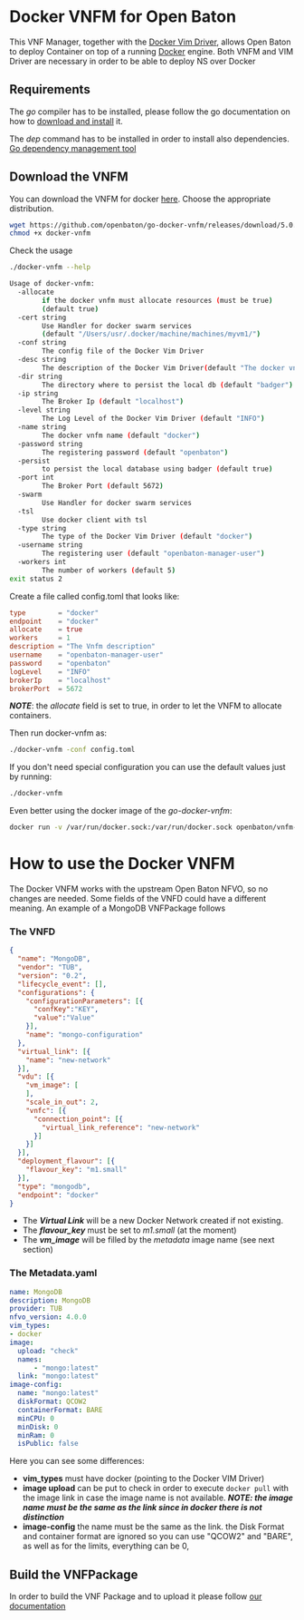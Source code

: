 # Docker VNFM for Open Baton

This VNF Manager, together with the [Docker Vim Driver](https://github.com/openbaton/go-docker-driver), allows Open Baton to deploy Container on top of a running [Docker](https://www.docker.com/) engine.
Both VNFM and VIM Driver are necessary in order to be able to deploy NS over Docker

## Requirements

The _go_ compiler has to be installed, please follow the go documentation on how to [download and install](https://golang.org/dl/) it.

The _dep_ command has to be installed in order to install also dependencies. [Go dependency management tool](https://github.com/golang/dep)


## Download the VNFM

You can download the VNFM for docker [here](https://github.com/openbaton/go-docker-vnfm/releases/tag/5.0.0). Choose the appropriate distribution.

```bash
wget https://github.com/openbaton/go-docker-vnfm/releases/download/5.0.0/go-docker-vnfm-darwin-amd64 -O docker-vnfm
chmod +x docker-vnfm
```

Check the usage

```bash
./docker-vnfm --help

Usage of docker-vnfm:
  -allocate
    	if the docker vnfm must allocate resources (must be true)
        (default true)
  -cert string
    	Use Handler for docker swarm services
        (default "/Users/usr/.docker/machine/machines/myvm1/")
  -conf string
    	The config file of the Docker Vim Driver
  -desc string
    	The description of the Docker Vim Driver(default "The docker vnfm")
  -dir string
    	The directory where to persist the local db (default "badger")
  -ip string
    	The Broker Ip (default "localhost")
  -level string
    	The Log Level of the Docker Vim Driver (default "INFO")
  -name string
    	The docker vnfm name (default "docker")
  -password string
    	The registering password (default "openbaton")
  -persist
    	to persist the local database using badger (default true)
  -port int
    	The Broker Port (default 5672)
  -swarm
    	Use Handler for docker swarm services
  -tsl
    	Use docker client with tsl
  -type string
    	The type of the Docker Vim Driver (default "docker")
  -username string
    	The registering user (default "openbaton-manager-user")
  -workers int
    	The number of workers (default 5)
exit status 2
```

Create a file called config.toml that looks like:

```toml
type        = "docker"
endpoint    = "docker"
allocate    = true
workers     = 1
description = "The Vnfm description"
username    = "openbaton-manager-user"
password    = "openbaton"
logLevel    = "INFO"
brokerIp    = "localhost"
brokerPort  = 5672
```
_**NOTE**_: the _allocate_ field is set to true, in order to let the VNFM to allocate containers.

Then run docker-vnfm as:

```bash
./docker-vnfm -conf config.toml
```

If you don't need special configuration you can use the default values just by running:

```bash
./docker-vnfm
```

Even better using the docker image of the _go-docker-vnfm_:

```bash
docker run -v /var/run/docker.sock:/var/run/docker.sock openbaton/vnfm-docker-go vnfm-docker-go
```

# How to use the Docker VNFM

The Docker VNFM works with the upstream Open Baton NFVO, so no changes are needed. Some fields of the VNFD could have a different meaning. An example of a MongoDB VNFPackage follows

### The VNFD

```json
{
  "name": "MongoDB",
  "vendor": "TUB",
  "version": "0.2",
  "lifecycle_event": [],
  "configurations": {
    "configurationParameters": [{
      "confKey":"KEY",
      "value":"Value"
    }],
    "name": "mongo-configuration"
  },
  "virtual_link": [{
    "name": "new-network"
  }],
  "vdu": [{
    "vm_image": [
    ],
    "scale_in_out": 2,
    "vnfc": [{
      "connection_point": [{
        "virtual_link_reference": "new-network"
      }]
    }]
  }],
  "deployment_flavour": [{
    "flavour_key": "m1.small"
  }],
  "type": "mongodb",
  "endpoint": "docker"
}
```

* The _**Virtual Link**_ will be a new Docker Network created if not existing.
* The _**flavour_key**_ must be set to _m1.small_ (at the moment)  
* The _**vm_image**_ will be filled by the _metadata_ image name (see next section)  

### The Metadata.yaml

```yaml
name: MongoDB
description: MongoDB
provider: TUB
nfvo_version: 4.0.0
vim_types:
- docker
image:
  upload: "check"
  names:
      - "mongo:latest"
  link: "mongo:latest"
image-config:
  name: "mongo:latest"
  diskFormat: QCOW2
  containerFormat: BARE
  minCPU: 0
  minDisk: 0
  minRam: 0
  isPublic: false
```

Here you can see some differences:
* **vim_types** must have docker (pointing to the Docker VIM Driver)
* **image upload** can be put to check in order to execute `docker pull` with the image link in case the image name is not available. _**NOTE: the image name must be the same as the link since in docker there is not distinction**_
* **image-config** the name must be the same as the link. the Disk Format and container format are ignored so you can use "QCOW2" and "BARE", as well as for the limits, everything can be 0,

## Build the VNFPackage

In order to build the VNF Package and to upload it please follow [our documentation](http://openbaton.github.io/documentation/vnf-package/)

[fokus-logo]: https://raw.githubusercontent.com/openbaton/openbaton.github.io/master/images/fokus.png
[openbaton]: http://openbaton.org
[openbaton-doc]: http://openbaton.org/documentation
[openbaton-github]: http://github.org/openbaton
[openbaton-logo]: https://raw.githubusercontent.com/openbaton/openbaton.github.io/master/images/openBaton.png
[openbaton-mail]: mailto:users@openbaton.org
[openbaton-twitter]: https://twitter.com/openbaton
[tub-logo]: https://raw.githubusercontent.com/openbaton/openbaton.github.io/master/images/tu.png
[dummy-vnfm-amqp]: https://github.com/openbaton/dummy-vnfm-amqp
[get-openbaton-org]: http://get.openbaton.org/plugins/stable/
